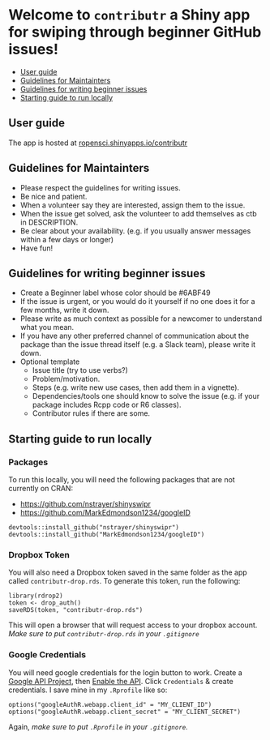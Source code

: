 Welcome to `contributr` a Shiny app for swiping through beginner GitHub issues!
================

-   [User guide](#user-guide)
-   [Guidelines for Maintainters](#guidelines-for-maintainters)
-   [Guidelines for writing beginner issues](#guidelines-for-writing-beginner-issues)
-   [Starting guide to run locally](#starting-guide-to-run-locally)

<!-- README.md is generated from README.Rmd. Please edit that file -->
User guide
----------

The app is hosted at [ropensci.shinyapps.io/contributr](https://ropensci.shinyapps.io/contributr/)

Guidelines for Maintainters
---------------------------

-   Please respect the guidelines for writing issues.
-   Be nice and patient.
-   When a volunteer say they are interested, assign them to the issue.
-   When the issue get solved, ask the volunteer to add themselves as ctb in DESCRIPTION.
-   Be clear about your availability. (e.g. if you usually answer messages within a few days or longer)
-   Have fun!

Guidelines for writing beginner issues
--------------------------------------

-   Create a Beginner label whose color should be \#6ABF49
-   If the issue is urgent, or you would do it yourself if no one does it for a few months, write it down.
-   Please write as much context as possible for a newcomer to understand what you mean.
-   If you have any other preferred channel of communication about the package than the issue thread itself (e.g. a Slack team), please write it down.
-   Optional template
    -   Issue title (try to use verbs?)
    -   Problem/motivation.
    -   Steps (e.g. write new use cases, then add them in a vignette).
    -   Dependencies/tools one should know to solve the issue (e.g. if your package includes Rcpp code or R6 classes).
    -   Contributor rules if there are some.

Starting guide to run locally
-----------------------------

### Packages

To run this locally, you will need the following packages that are not currently on CRAN:

-   <https://github.com/nstrayer/shinyswipr>
-   <https://github.com/MarkEdmondson1234/googleID>

<!-- -->

    devtools::install_github("nstrayer/shinyswipr")
    devtools::install_github("MarkEdmondson1234/googleID")

### Dropbox Token

You will also need a Dropbox token saved in the same folder as the app called `contributr-drop.rds`. To generate this token, run the following:

    library(rdrop2)
    token <- drop_auth()
    saveRDS(token, "contributr-drop.rds")

This will open a browser that will request access to your dropbox account. *Make sure to put `contributr-drop.rds` in your `.gitignore`*

### Google Credentials

You will need google credentials for the login button to work. Create a [Google API Project](https://console.developers.google.com/iam-admin/projects), then [Enable the API](https://console.developers.google.com/iam-admin/projects). Click `Credentials` & create credentials. I save mine in my `.Rprofile` like so:

    options("googleAuthR.webapp.client_id" = "MY_CLIENT_ID")
    options("googleAuthR.webapp.client_secret" = "MY_CLIENT_SECRET")

Again, *make sure to put `.Rprofile` in your `.gitignore`.*
